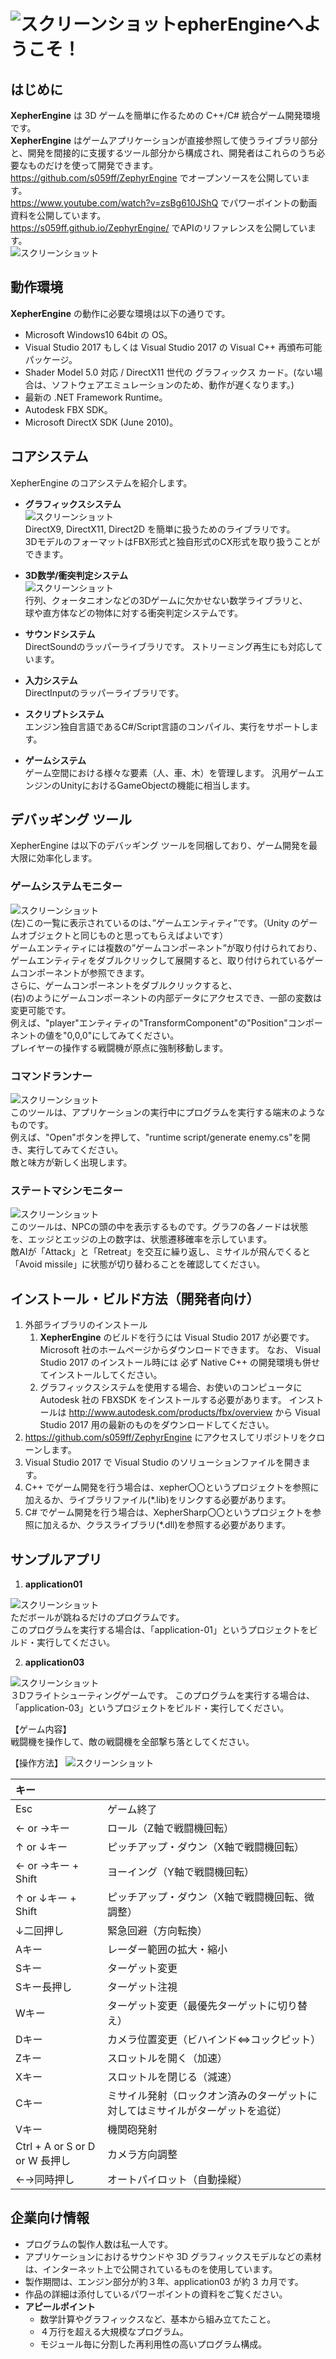﻿# ![スクリーンショット](https://github.com/s059ff/ZephyrEngine/blob/master/screenshots/letter.png "スクリーンショット")epherEngineへようこそ！
## はじめに
__XepherEngine__ は 3D ゲームを簡単に作るための C++/C# 統合ゲーム開発環境です。  
__XepherEngine__ はゲームアプリケーションが直接参照して使うライブラリ部分と、開発を間接的に支援するツール部分から構成され、開発者はこれらのうち必要なものだけを使って開発できます。  
https://github.com/s059ff/ZephyrEngine でオープンソースを公開しています。  
https://www.youtube.com/watch?v=zsBg610JShQ でパワーポイントの動画資料を公開しています。  
https://s059ff.github.io/ZephyrEngine/ でAPIのリファレンスを公開しています。     
![スクリーンショット](https://github.com/s059ff/ZephyrEngine/blob/master/screenshots/XepherEngine.png "スクリーンショット") 

## 動作環境
__XepherEngine__ の動作に必要な環境は以下の通りです。
* Microsoft Windows10 64bit の OS。
* Visual Studio 2017 もしくは Visual Studio 2017 の Visual C++ 再頒布可能パッケージ。
* Shader Model 5.0 対応 / DirectX11 世代の グラフィックス カード。(ない場合は、ソフトウェアエミュレーションのため、動作が遅くなります。)
* 最新の .NET Framework Runtime。
* Autodesk FBX SDK。
* Microsoft DirectX SDK (June 2010)。

## コアシステム
XepherEngine のコアシステムを紹介します。  

* __グラフィックスシステム__  
    ![スクリーンショット](https://github.com/s059ff/ZephyrEngine/blob/master/screenshots/graphics.png "スクリーンショット")   
    DirectX9, DirectX11, Direct2D を簡単に扱うためのライブラリです。  
    3DモデルのフォーマットはFBX形式と独自形式のCX形式を取り扱うことができます。

* __3D数学/衝突判定システム__  
    ![スクリーンショット](https://github.com/s059ff/ZephyrEngine/blob/master/screenshots/collision.png "スクリーンショット")   
    行列、クォータニオンなどの3Dゲームに欠かせない数学ライブラリと、  
    球や直方体などの物体に対する衝突判定システムです。

* __サウンドシステム__  
    DirectSoundのラッパーライブラリです。
    ストリーミング再生にも対応しています。

* __入力システム__  
    DirectInputのラッパーライブラリです。

* __スクリプトシステム__  
    エンジン独自言語であるC#/Script言語のコンパイル、実行をサポートします。

* __ゲームシステム__  
    ゲーム空間における様々な要素（人、車、木）を管理します。
    汎用ゲームエンジンのUnityにおけるGameObjectの機能に相当します。

## デバッギング ツール
XepherEngine は以下のデバッギング ツールを同梱しており、ゲーム開発を最大限に効率化します。

### ゲームシステムモニター
![スクリーンショット](https://github.com/s059ff/ZephyrEngine/blob/master/screenshots/GameSystemMonitor.png "スクリーンショット")  
(左)この一覧に表示されているのは、”ゲームエンティティ”です。（Unity のゲームオブジェクトと同じものと思ってもらえばよいです）  
ゲームエンティティには複数の”ゲームコンポーネント”が取り付けられており、ゲームエンティティをダブルクリックして展開すると、取り付けられているゲームコンポーネントが参照できます。  
さらに、ゲームコンポーネントをダブルクリックすると、  
(右)のようにゲームコンポーネントの内部データにアクセスでき、一部の変数は変更可能です。  
例えば、"player"エンティティの"TransformComponent"の"Position"コンポーネントの値を"0,0,0"にしてみてください。  
プレイヤーの操作する戦闘機が原点に強制移動します。  

### コマンドランナー
![スクリーンショット](https://github.com/s059ff/ZephyrEngine/blob/master/screenshots/CommandRunner.png "スクリーンショット")  
このツールは、アプリケーションの実行中にプログラムを実行する端末のようなものです。  
例えば、"Open"ボタンを押して、"runtime script/generate enemy.cs"を開き、実行してみてください。  
敵と味方が新しく出現します。  

### ステートマシンモニター
![スクリーンショット](https://github.com/s059ff/ZephyrEngine/blob/master/screenshots/StateMachineMonitor.png "スクリーンショット")  
このツールは、NPCの頭の中を表示するものです。グラフの各ノードは状態を、エッジとエッジの上の数字は、状態遷移確率を示しています。  
敵AIが「Attack」と「Retreat」を交互に繰り返し、ミサイルが飛んでくると「Avoid missile」に状態が切り替わることを確認してください。

## インストール・ビルド方法（開発者向け）
1. 外部ライブラリのインストール
    1. __XepherEngine__ のビルドを行うには Visual Studio 2017 が必要です。Microsoft 社のホームページからダウンロードできます。
なお、 Visual Studio 2017 のインストール時には 必ず Native C++ の開発環境も併せてインストールしてください。
    2. グラフィックスシステムを使用する場合、お使いのコンピュータに Autodesk 社の FBXSDK をインストールする必要があります。
インストールは http://www.autodesk.com/products/fbx/overview から Visual Studio 2017 用の最新のものをダウンロードしてください。
2. https://github.com/s059ff/ZephyrEngine にアクセスしてリポジトリをクローンします。  
3. Visual Studio 2017 で Visual Studio のソリューションファイルを開きます。
4. C++ でゲーム開発を行う場合は、xepher〇〇というプロジェクトを参照に加えるか、ライブラリファイル(*.lib)をリンクする必要があります。 
5. C# でゲーム開発を行う場合は、XepherSharp〇〇というプロジェクトを参照に加えるか、クラスライブラリ(*.dll)を参照する必要があります。

## サンプルアプリ
1. __application01__

![スクリーンショット](https://github.com/s059ff/ZephyrEngine/blob/master/screenshots/application_01.png "スクリーンショット")  
ただボールが跳ねるだけのプログラムです。  
このプログラムを実行する場合は、「application-01」というプロジェクトをビルド・実行してください。

2. __application03__  

![スクリーンショット](https://github.com/s059ff/ZephyrEngine/blob/master/screenshots/application_03.png "スクリーンショット")  
３Dフライトシューティングゲームです。
このプログラムを実行する場合は、「application-03」というプロジェクトをビルド・実行してください。

【ゲーム内容】  
戦闘機を操作して、敵の戦闘機を全部撃ち落としてください。

【操作方法】
![スクリーンショット](https://github.com/s059ff/ZephyrEngine/blob/master/screenshots/application_03_keyboard.png "スクリーンショット")  

| キー |  |
|:-----------|:------------|
|Esc|ゲーム終了|
|← or →キー|ロール（Z軸で戦闘機回転）|
|↑ or ↓キー|ピッチアップ・ダウン（X軸で戦闘機回転）|
|← or →キー + Shift|ヨーイング（Y軸で戦闘機回転）|
|↑ or ↓キー + Shift|ピッチアップ・ダウン（X軸で戦闘機回転、微調整）|
|↓二回押し|緊急回避（方向転換）|
|Aキー|レーダー範囲の拡大・縮小|
|Sキー|ターゲット変更|
|Sキー長押し|ターゲット注視|
|Wキー|ターゲット変更（最優先ターゲットに切り替え）|
|Dキー|カメラ位置変更（ビハインド⇔コックピット）|
|Zキー|スロットルを開く（加速）|
|Xキー|スロットルを閉じる（減速）|
|Cキー|ミサイル発射（ロックオン済みのターゲットに対してはミサイルがターゲットを追従）|
|Vキー|機関砲発射|
|Ctrl + A or S or D or W 長押し|カメラ方向調整|
|←→同時押し|オートパイロット（自動操縦）|

## 企業向け情報
* プログラムの製作人数は私一人です。
* アプリケーションにおけるサウンドや 3D グラフィックスモデルなどの素材は、インターネット上で公開されているものを使用しています。
* 製作期間は、エンジン部分が約３年、application03 が約 3 カ月です。
* 作品の詳細は添付しているパワーポイントの資料をご覧ください。
* __アピールポイント__
    * 数学計算やグラフィックスなど、基本から組み立てたこと。
    * ４万行を超える大規模なプログラム。
    * モジュール毎に分割した再利用性の高いプログラム構成。
